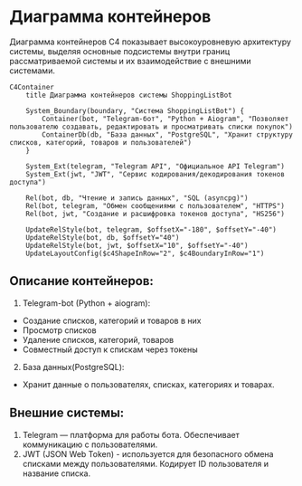 # Диаграмма контейнеров
Диаграмма контейнеров C4 показывает высокоуровневую архитектуру системы, выделяя основные подсистемы внутри границ рассматриваемой системы и их взаимодействие с внешними системами.

```mermaid
C4Container
    title Диаграмма контейнеров системы ShoppingListBot

    System_Boundary(boundary, "Система ShoppingListBot") {
        Container(bot, "Telegram-бот", "Python + Aiogram", "Позволяет пользователю создавать, редактировать и просматривать списки покупок")
        ContainerDb(db, "База данных", "PostgreSQL", "Хранит структуру списков, категорий, товаров и пользователей")
    }

    System_Ext(telegram, "Telegram API", "Официальное API Telegram")
    System_Ext(jwt, "JWT", "Сервис кодирования/декодирования токенов доступа")

    Rel(bot, db, "Чтение и запись данных", "SQL (asyncpg)")
    Rel(bot, telegram, "Обмен сообщениями с пользователем", "HTTPS")
    Rel(bot, jwt, "Создание и расшифровка токенов доступа", "HS256")

    UpdateRelStyle(bot, telegram, $offsetX="-180", $offsetY="-40")
    UpdateRelStyle(bot, db, $offsetY="40")
    UpdateRelStyle(bot, jwt, $offsetX="10", $offsetY="-40")
    UpdateLayoutConfig($c4ShapeInRow="2", $c4BoundaryInRow="1")

```

## Описание контейнеров:
1. Telegram-bot (Python + aiogram):
- Создание списков, категорий и товаров в них
- Просмотр списков
- Удаление списков, категорий, товаров
- Совместный доступ к спискам через токены
2. База данных(PostgreSQL):
- Хранит данные о пользователях, списках, категориях и товарах.
## Внешние системы:
1. Telegram — платформа для работы бота. Обеспечивает коммуникацию с пользователями.
2. JWT (JSON Web Token) - используется для безопасного обмена списками между пользователями.
 Кодирует ID пользователя и название списка.
